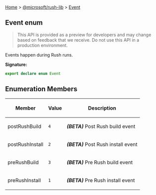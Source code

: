 [Home](./index) &gt; [@microsoft/rush-lib](./rush-lib.md) &gt; [Event](./rush-lib.event.md)

## Event enum

> This API is provided as a preview for developers and may change based on feedback that we receive. Do not use this API in a production environment.
> 

Events happen during Rush runs.

<b>Signature:</b>

```typescript
export declare enum Event 
```

## Enumeration Members

|  <p>Member</p> | <p>Value</p> | <p>Description</p> |
|  --- | --- | --- |
|  <p>postRushBuild</p> | <p>`4`</p> | <p><b><i>(BETA)</i></b> Post Rush build event</p> |
|  <p>postRushInstall</p> | <p>`2`</p> | <p><b><i>(BETA)</i></b> Post Rush install event</p> |
|  <p>preRushBuild</p> | <p>`3`</p> | <p><b><i>(BETA)</i></b> Pre Rush build event</p> |
|  <p>preRushInstall</p> | <p>`1`</p> | <p><b><i>(BETA)</i></b> Pre Rush install event</p> |

